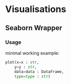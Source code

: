 # Visualisations

## Seaborn Wrapper
### Usage

minimal working example: 
```python
plot(x=x : str,
    y=y : str,
    data=data : DataFrame,
    type=type : str)
```
